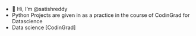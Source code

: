 - 👋 Hi, I’m @satishreddy
- Python Projects are given in as a practice in the course of CodinGrad for Datascience
- Data science [CodinGrad]
